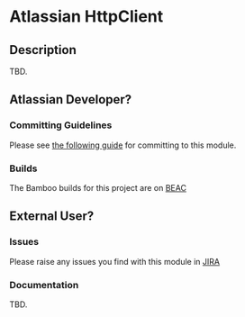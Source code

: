 # Atlassian HttpClient

## Description

TBD.

## Atlassian Developer?

### Committing Guidelines

Please see [the following guide](https://extranet.atlassian.com/x/Uouvdg) for committing to this module.

### Builds

The Bamboo builds for this project are on [BEAC](https://bamboo.extranet.atlassian.com/browse/HTTPCLIENT)

## External User?

### Issues

Please raise any issues you find with this module in [JIRA](https://ecosystem.atlassian.net/browse/HTTPCLIENT)

### Documentation

TBD.